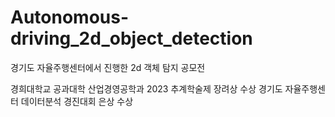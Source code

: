 # Autonomous-driving_2d_object_detection
경기도 자율주행센터에서 진행한 2d 객체 탐지 공모전

경희대학교 공과대학 산업경영공학과 2023 추계학술제 장려상 수상
경기도 자율주행센터 데이터분석 경진대회 은상 수상
